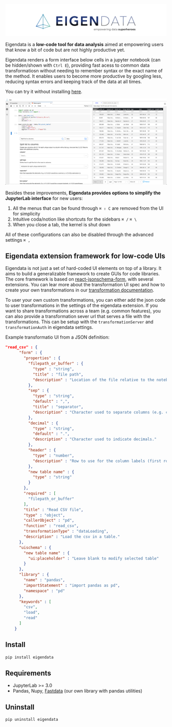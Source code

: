 

![logo](/img/logo.png)

Eigendata is a **low-code tool for data analysis** aimed at empowering users that know a bit of code but are not highly productive yet. 

Eigendata renders a form interface below cells in a jupyter notebook (can be hidden/shown with  `Ctrl E`), providing fast acess to common data transformatiosn without needing to remember syntax or the exact name of the method. It enables users to become more productive by googling less, reducing syntax errors and keeping track of the data at all times.

You can try it without installing [here](https://cloud.eigendata.co/).

![logo](/img/eigendata_overview.png)

Besides these improvements, **Eigendata provides options to simplify the JupyterLab interface** for new users:

1. All the menus that can be found through `⌘ ⇧ C` are removed from the UI for simplicity
2. Intuitive coda/notion like shortcuts for the sidebars `⌘ /` `⌘ \`
3. When you close a tab, the kernel is shut down

All of these configurations can also be disabled through the advanced settings `⌘ ,`

## Eigendata extension framework for low-code UIs 

Eigendata is not just a set of hard-coded UI elements on top of a library. It aims to build a generalizable framework to create GUIs for code libraries. The core framework is based on [react-jsonschema-form](https://react-jsonschema-form.readthedocs.io/en/latest/), with several extensions. You can lear more about the transformation UI spec and how to create your own transformations in our [transformation documentation](/Transformation_documentation.ipynb).

To user your own custom transformations, you can either add the json code to user transformations in the settings of the eigendata extension. If you want to share transformations across a team (e.g. common features), you can also provide a transformation sever url that serves a file with the transformations. This can be setup with the `transformationServer` and `transformationAuth` in eigendata settings.

Example transformatio UI from a JSON definition:

```json 
"read_csv" : {
      "form" : {
        "properties" : {
          "filepath_or_buffer" : {
            "type" : "string",
            "title" : "file path",
            "description" : "Location of the file relative to the notebook. E.g. /Documents/Data/testdata.csv."
          },
          "sep" : {
            "type" : "string",
            "default" : ",",
            "title" : "separator",
            "description" : "Character used to separate columns (e.g. commas, semicolons, etc.)."
          },
          "decimal" : {
            "type" : "string",
            "default" : ".",
            "description" : "Character used to indicate decimals."
          },
          "header" : {
            "type" : "number",
            "description" : "Row to use for the column labels (first row is 0)."
          },
          "new table name" : {
            "type" : "string"
          }
        },
        "required" : [
          "filepath_or_buffer"
        ],
        "title" : "Read CSV file",
        "type" : "object",
        "callerObject" : "pd",
        "function" : "read_csv",
        "transformationType" : "dataLoading",
        "description" : "Load the csv in a table."
      },
      "uischema" : {
        "new table name" : {
          "ui:placeholder" : "Leave blank to modify selected table"
        }
      },
      "library" : {
        "name" : "pandas",
        "importStatement" : "import pandas as pd",
        "namespace" : "pd"
      },
      "keywords" : [
        "csv",
        "load",
        "read"
      ]
    }
```

## Install

```bash
pip install eigendata
```


## Requirements

* JupyterLab >= 3.0
* Pandas, Nupy, [Fastdata](https://pypi.org/project/fastdata/) (our own library with pandas utilities)

## Uninstall

```bash
pip uninstall eigendata
```

